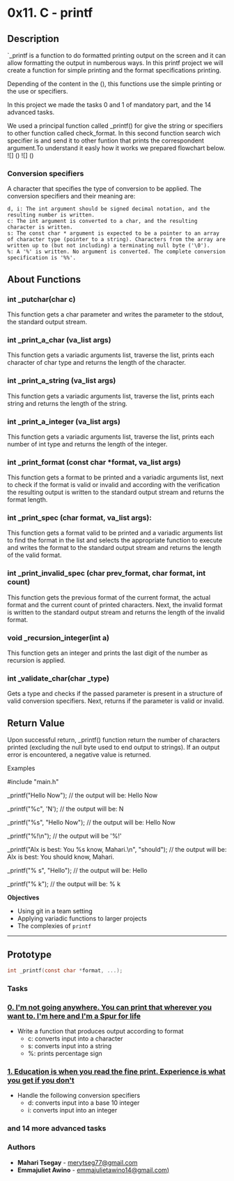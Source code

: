 # 0x11. C - printf

## Description
`_printf is a function to do formatted printing output on the screen and it can allow formatting the output in numberous ways. In this printf project we will create a function for simple printing and the format specifications printing.

Depending of the content in the (), this functions use the simple printing or the use or specifiers.

In this project we made the tasks 0 and 1 of mandatory part, and the 14 advanced tasks.

We used a principal function called _printf() for give the string or specifiers to other function called check_format. In this second function search wich specifier is and send it to other funtion that prints the correspondent argument.To understand it easly how it works we prepared flowchart below.
![] ()
![] ()
### Conversion specifiers

A character that specifies the type of conversion to be applied. The conversion specifiers and their meaning are:

    d, i: The int argument should be signed decimal notation, and the resulting number is written.
    c: The int argument is converted to a char, and the resulting character is written.
    s: The const char * argument is expected to be a pointer to an array of character type (pointer to a string). Characters from the array are written up to (but not including) a terminating null byte ('\0').
    %: A '%' is written. No argument is converted. The complete conversion specification is '%%'.

## About Functions

### int _putchar(char c)
This function gets a char parameter and writes the parameter to the stdout, the standard output stream.

### int _print_a_char (va_list args)
This function gets a variadic arguments list, traverse the list, prints each character of char type and returns the length of the character.

### int _print_a_string (va_list args)
This function gets a variadic arguments list, traverse the list, prints each string and returns the length of the string.

### int _print_a_integer (va_list args)
This function gets a variadic arguments list, traverse the list, prints each number of int type and returns the length of the integer.

### int _print_format (const char *format, va_list args)
 This function gets a format to be printed and a variadic arguments list, next to check if the format is valid or invalid and according with the verification the resulting output is written to the standard output stream and returns the format length.

### int _print_spec (char format, va_list args):
 This function gets a format valid to be printed and a variadic arguments list to find the format in the list and selects the appropriate function to execute and writes the format to the standard output stream and returns the length of the valid format.

### int _print_invalid_spec (char prev_format, char format, int count)
 This function gets the previous format of the current format, the actual format and the current count of printed characters. Next, the invalid format is written to the standard output stream and returns the length of the invalid format.
 
### void _recursion_integer(int a)
This function gets an integer and prints the last digit of the number as recursion is applied.

### int _validate_char(char _type)
Gets a type and checks if the passed parameter is present in a structure of valid conversion specifiers. Next, returns if the parameter is valid or invalid.

## Return Value
Upon successful return,  _printf() function return the number of characters printed (excluding the null byte used to end output to strings).
If an output error is encountered, a negative value is returned.

Examples

#include "main.h"

_printf("Hello Now"); // the output will be: Hello Now

_printf("%c", 'N'); // the output will be: N

_printf("%s", "Hello Now"); // the output will be: Hello Now

_printf("%!\n"); // the output will be '%!'

_printf("Alx is best: You %s know, Mahari.\n", "should"); // the output will be: Alx is best: You should know, Mahari.

_printf("% s", "Hello"); // the output will be: Hello

_printf("% k"); // the output will be: % k

**Objectives**
- Using git in a team setting
- Applying variadic functions to larger projects
- The complexies of `printf`

---

## Prototype
```C
int _printf(const char *format, ...);
```

### Tasks
### [0. I'm not going anywhere. You can print that wherever you want to. I'm here and I'm a Spur for life](./_printf.c)
* Write a function that produces output according to format
    - c: converts input into a character
    - s: converts input into a string
    - %: prints percentage sign

### [1. Education is when you read the fine print. Experience is what you get if you don't](./printdigit.c)
* Handle the following conversion specifiers
    - d: converts input into a base 10 integer
    - i: converts input into an integer

### and 14 more advanced tasks


### Authors
* **Mahari Tsegay** - [merytseg77@gmail.com](https://github.com/Mahari9)
* **Emmajuliet Awino** - [emmajulietawino14@gmail.com)](https://github.com/AwinoJuliet)
